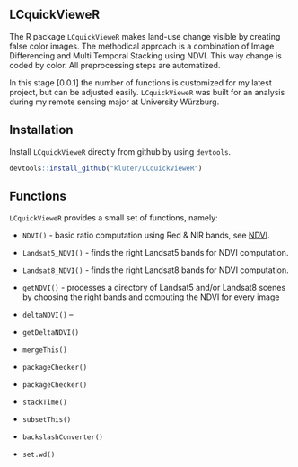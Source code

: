 LCquickVieweR
---
The R package `LCquickVieweR` makes land-use change visible by creating false color images. 
The methodical approach is a combination of Image Differencing and Multi Temporal Stacking using NDVI.
This way change is coded by color. All preprocessing steps are automatized.

In this stage [0.0.1] the number of functions is customized for my latest project, but can be adjusted easily.
`LCquickVieweR` was built for an analysis during my remote sensing major at University Würzburg.

## Installation
Install `LCquickVieweR` directly from github by using `devtools`.
``` r
devtools::install_github("kluter/LCquickVieweR")
```

## Functions
`LCquickVieweR` provides a small set of functions, namely:

* `NDVI()` - basic ratio computation using Red & NIR bands, see [NDVI](https://en.wikipedia.org/wiki/Normalized_difference_vegetation_index).
* `Landsat5_NDVI()` - finds the right Landsat5 bands for NDVI computation.
* `Landsat8_NDVI()` - finds the right Landsat8 bands for NDVI computation.
* `getNDVI()` - processes a directory of Landsat5 and/or Landsat8 scenes by choosing the right bands and computing the NDVI for every image

* `deltaNDVI()` – 
* `getDeltaNDVI()`

-   `mergeThis()`

-   `packageChecker()`
-   `packageChecker()`
-   `stackTime()`
-   `subsetThis()`

-   `backslashConverter()`
-   `set.wd()`
